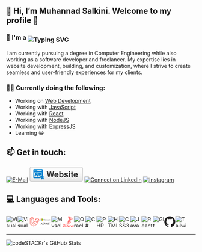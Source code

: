 <!---- 👋 Hi, I’m @muhannadsalkini
- 👀 I’m interested in ...
- 🌱 I’m currently learning ...
- 💞️ I’m looking to collaborate on ...
- 📫 How to reach me ...


muhannadsalkini/muhannadsalkini is a ✨ special ✨ repository because its `README.md` (this file) appears on your GitHub profile.
You can click the Preview link to take a look at your changes.
--->

## 👋 Hi, I’m Muhannad Salkini. Welcome to my profile 🤗

### 🌱 I'm a <img style="vertical-align:-webkit-baseline-middle" src="https://readme-typing-svg.herokuapp.com?font=Fira+Code&duration=2000&pause=800&width=190&height=30&lines=Web+Developer;Mobile+Developer;Freelancer" alt="Typing SVG"/>

<p>I am currently pursuing a degree in Computer Engineering while also working as a software developer and freelancer. My expertise lies in website development, building, and customization, where I strive to create seamless and user-friendly experiences for my clients.</p>


### 👨‍💻 Currently doing the following: 
- Working on [Web Development](/)
- Working with [JavaScript](https://github.com/topics/al-language)
- Working with [React](https://react.dev/)
- Working with [NodeJS](https://github.com/topics/al-language)
- Working with [ExpressJS](https://github.com/topics/al-language)
- Learning 😀

<!--- - Working with [Dynamics AL](https://github.com/topics/al-language)
- Working with [Android](https://github.com/topics/al-language)
- Working with [PHP](https://github.com/topics/android)
- learing everythings 😀 -->


## 📫 Get in touch: 
[![E-Mail](https://img.shields.io/badge/--email?label=E-mail&logo=microsoft-outlook&style=social)](mailto:mohanad.salkini@gmail.com)
[![Website](./--website.svg)](https://muhannad.salkini.me)
[![Connect on LinkedIn](https://img.shields.io/badge/--linkedin?label=LinkedIn&logo=LinkedIn&style=social)](https://www.linkedin.com/in/muhannad-salkini-1971751a5)
[![Instagram](https://img.shields.io/badge/--email?label=Instagram&logo=Instagram&style=social)](https://www.instagram.com/muhannad.salkini)


## 💻 Languages and Tools:
<div>
  
</div>
<div style="padding-top:6px;">
<img align="left" alt="Visual Studio" width="30px" height="30px" src="https://visualstudio.microsoft.com/wp-content/uploads/2021/10/Product-Icon.svg"   />
<img align="left" alt="Visual Studio Code" width="30px" height="30px" src="https://cdn.jsdelivr.net/gh/devicons/devicon/icons/vscode/vscode-original.svg"  />
<img align="left" alt="laravel" width="30px" height="30px" src="https://raw.githubusercontent.com/github/explore/56a826d05cf762b2b50ecbe7d492a839b04f3fbf/topics/laravel/laravel.png"   />
<img align="left" alt=".net" width="30px" height="30px" src="https://raw.githubusercontent.com/github/explore/80688e429a7d4ef2fca1e82350fe8e3517d3494d/topics/aspnet/aspnet.png"   />
<img align="left" alt="Mysql" width="30px" height="30px" src="https://cdn.jsdelivr.net/gh/devicons/devicon/icons/mysql/mysql-original-wordmark.svg"   />
<img align="left" alt="MSsql" width="30px" height="30px" src="./microsoftsqlserver-plain-wordmark.svg"   />
<img align="left" alt="Oracle" width="30px" height="30px" src="https://cdn.jsdelivr.net/gh/devicons/devicon/icons/oracle/oracle-original.svg"   />
<img align="left" alt="C#" width="30px" height="30px" src="https://cdn.cdnlogo.com/logos/c/27/c.svg"   />
<img align="left" alt="PHP" width="30px" height="30px" src="https://pngimg.com/uploads/php/php_PNG25.png"   />
<img align="left" alt="HTML5" width="30px" height="30px" src="https://cdn.jsdelivr.net/gh/devicons/devicon/icons/html5/html5-original.svg"  />
<img align="left" alt="CSS3" width="30px" height="30px" src="https://cdn.jsdelivr.net/gh/devicons/devicon/icons/css3/css3-original.svg"  />
<img align="left" alt="JavaScript" width="30px" height="30px" src="https://cdn.jsdelivr.net/gh/devicons/devicon/icons/javascript/javascript-original.svg"  />
<img align="left" alt="React" width="30px" height="30px" src="https://cdn.jsdelivr.net/gh/devicons/devicon/icons/react/react-original.svg"  />
<img align="left" alt="Git" width="30px" height="30px" src="https://cdn.jsdelivr.net/gh/devicons/devicon/icons/git/git-original.svg"   />
<img align="left" alt="Githup" width="30px" height="30px" src="./github-original.svg" style="padding-right:10px padding-top:6px;"  />
<img align="left" alt="Tailwind" width="30px" height="30px" src="https://cdn.jsdelivr.net/gh/devicons/devicon/icons/tailwindcss/tailwindcss-plain.svg"   />
</div>

<!--<img align="left" alt="Node.js" width="30px" src="https://cdn.jsdelivr.net/gh/devicons/devicon/icons/nodejs/nodejs-original.svg" style="padding-right:10px;" />-->

<br />
<br />

---

<!--<details>
  <summary>:zap: GitHub Stats</summary>-->

  <img align="left" alt="codeSTACKr's GitHub Stats" src="https://github-readme-stats-two-xi-87.vercel.app/api?username=muhannadsalkini&&show_icons=true&hide_border=false&title_color=ff652f&icon_color=FFE400&bg_color=09131B&text_color=ffffff&border_color=0c1a25" />

<!--</details>-->


<!--[![Website](https://img.shields.io/badge/--email?label=website&logo=&style=social)](https://muhannad.salkini.me)
[![Twitter](https://img.shields.io/badge/--email?label=Twitter&logo=&style=social)](https://twitter.com/muhannadsalkini)
[![Instagram](https://img.shields.io/badge/--email?label=Instagram&logo=&style=social)](https://www.instagram.com/muhannad.salkini)
[![LinkedIn](https://img.shields.io/badge/--email?label=LinkedIn&logo=&style=social)](https://linkedin.com/in/muhannad-salkini-1971751a5)-->


[website]: https://muhannad.salkini.me
[linkedin]: https://linkedin.com/in/muhannad-salkini-1971751a5
[instagram]: https://www.instagram.com/muhannad.salkini
[twitter]: https://twitter.com/muhannadsalkini
[facebook]: https://www.facebook.com/muhannadsalkini02/
[youtube]: https://www.youtube.com/@muhannad.salkini



